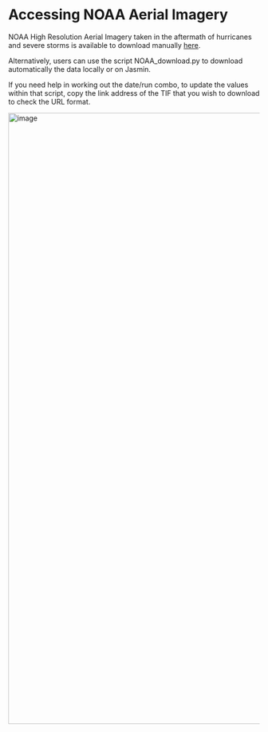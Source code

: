 
# Accessing NOAA Aerial Imagery 
NOAA High Resolution Aerial Imagery taken in the aftermath of hurricanes and severe storms is available to download manually [here](https://storms.ngs.noaa.gov/). 

Alternatively, users can use the script NOAA_download.py to download automatically the data locally or on Jasmin. 

If you need help in working out the date/run combo, to update the values within that script, copy the link address of the TIF that you wish to download to check the URL format. 

<img width="1225" alt="image" src="https://user-images.githubusercontent.com/91670329/176901533-981d9b0a-a518-4bf4-9c0f-37b466fca352.png">

